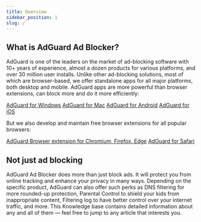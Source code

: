 ```yaml
---
title: Overview
sidebar_position: 1
slug: /
---
```


## What is AdGuard Ad Blocker?

AdGuard is one of the leaders on the market of ad-blocking software with 10+ years of experience, almost a dozen products for various platforms, and over 30 million user installs. Unlike other ad-blocking solutions, most of which are browser-based, we offer standalone apps for all major platforms, both desktop and mobile. AdGuard apps are more powerful than browser extensions, can block more and do it more efficiently:

[AdGuard for Windows](../adguard-for-windows/features-overview.md)
[AdGuard for Mac](../adguard-for-mac/features-overview.md)
[AdGuard for Android](../adguard-for-android/features-overview.md)
[AdGuard for iOS](../adguard-for-ios/features-overview.md)

But we also develop and maintain free browser extensions for all popular browsers:

[AdGuard Browser extension for Chromium, Firefox, Edge](../adguard-browser-extension/features-overview.md)
[AdGuard for Safari](../adguard-for-safari/features-overview.md)

## Not just ad blocking

AdGuard Ad Blocker does more than just block ads. It will protect you from online tracking and enhance your privacy in many ways. Depending on the specific product, AdGuard can also offer such perks as DNS filtering for more rounded-up protection, Parental Control to shield your kids from inappropriate content, Filtering log to have better control over your internet traffic, and more. This Knowledge base contains detailed information about any and all of them — feel free to jump to any article that interests you.